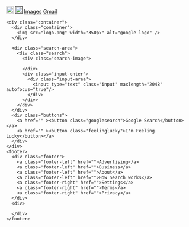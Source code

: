 <!DOCTYPE html>
<html lang="tr">
  <head>
    <meta charset="UTF-8" />
    <meta name="viewport" content="width=device-width, initial-scale=1.0" />
    <link rel="stylesheet" type="text/css" href="google2.css">
    <title>Google</title>
  </head>
  <body>
    <nav>
      <div class="navbar">
        <a href="https://github.com/jmc70x"><img class="user-foto" src="ppppppp.jpg" width="20px" height="20px"/></a>
        <a href=""><img src="file:///C:/Users/HP/Desktop/appsbutton%20(1).svg" width="20px" height="20px"/></a>
        <a href="">Images</a>
        <a href="">Gmail</a>
      </div>
    </nav>

    <div class="container">
      <div class="container">
        <img src="logo.png" width="350px" alt="google logo" />
      </div>

      <div class="search-area">
        <div class="search">
          <div class="search-image">
            
          </div>
          <div class="input-enter">
            <div class="input-area">
              <input type="text" class="input" maxlength="2048" autofocus="true"/>
            </div>
          </div>
        </div>
      </div>
      <div class="buttons">
        <a href="" ><button class="googlesearch">Google Search</button></a>
        <a href="" ><button class="feelinglucky">I'm Feeling Lucky</button></a>
      </div>
    </div>
    <footer>
      <div class="footer">
        <a class="footer-left" href="">Advertising</a>
        <a class="footer-left" href="">Business</a>
        <a class="footer-left" href="">About</a>
        <a class="footer-left" href="">How Search works</a>
        <a class="footer-right" href="">Settings</a>
        <a class="footer-right" href="">Terms</a>
        <a class="footer-right" href="">Privacy</a>
      </div>
      <div>
        
      </div>
    </footer>
  </body>
</html>
